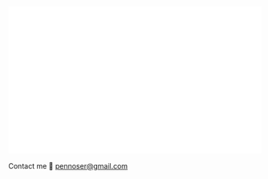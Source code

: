 ![alt text](https://raw.githubusercontent.com/r1ft4469/github-stats-transparent/output/generated/overview.svg "STATS")

Contact me 📧 <pennoser@gmail.com>
